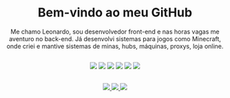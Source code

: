 <div align="center">

  <h1>Bem-vindo ao meu GitHub</h1>
  <p style="font-size: 14px;">
  Me chamo Leonardo, sou desenvolvedor front-end e nas horas vagas me aventuro no back-end. Já desenvolvi sistemas para jogos como Minecraft, onde criei e mantive sistemas de minas, hubs, máquinas,       proxys, loja online.
  </p>

  <h2></h2>


  <img src="https://img.shields.io/badge/HTML5-E34F26?style=for-the-badge&logo=html5&logoColor=white"/>
  <img src="https://img.shields.io/badge/CSS3-1572B6?style=for-the-badge&logo=css3&logoColor=white"/>
  <img src="https://img.shields.io/badge/JAVASCRIPT-F7DF1E?style=for-the-badge&logo=javascript&logoColor=black"/>
  <img src="https://img.shields.io/badge/TYPESCRIPT-3178C6?style=for-the-badge&logo=typescript&logoColor=white"/>
  <img src="https://img.shields.io/badge/JQUERY-0769AD?style=for-the-badge&logo=jquery&logoColor=white"/>
  <img src="https://img.shields.io/badge/REACT-20232A?style=for-the-badge&logo=react&logoColor=61DAFB"/>

<h2></h2>

<a href="https://www.linkedin.com/in/leo-kquadros" target="_blank">
  <img src="https://img.shields.io/badge/LINKEDIN-0A66C2?style=for-the-badge&logo=linkedin&logoColor=white"/>
</a>

<a href="mailto:contatoleoquadros@gmail.com">
  <img src="https://img.shields.io/badge/GMAIL-D14836?style=for-the-badge&logo=gmail&logoColor=white"/>
</a>

<a href="https://leoquadros.vercel.app" target="_blank">
  <img src="https://img.shields.io/badge/PORTFÓLIO-24292E?style=for-the-badge&logo=vercel&logoColor=white"/>
</a>


</div>
